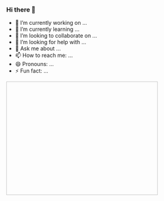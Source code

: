 ### Hi there 👋

<!--
**axonapiwit/axonapiwit** is a ✨ _special_ ✨ repository because its `README.md` (this file) appears on your GitHub profile.

Here are some ideas to get you started:

-->

- 🔭 I’m currently working on ...
- 🌱 I’m currently learning ...
- 👯 I’m looking to collaborate on ...
- 🤔 I’m looking for help with ...
- 💬 Ask me about ...
- 📫 How to reach me: ...
- 😄 Pronouns: ...
- ⚡ Fun fact: ...

<a href="https://cdn.myanimelist.net/s/common/uploaded_files/1473855404-49497c0beb2994ef8dc70397b48dffd7.gif" >
  <img align="center" height="300" width="400" /></a>
